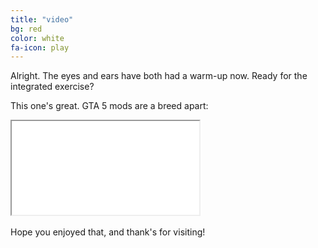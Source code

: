```yaml
---
title: "video"
bg: red
color: white
fa-icon: play
---
```


Alright. The eyes and ears have both had a warm-up now. Ready for the integrated exercise?

This one's great. GTA 5 mods are a breed apart:

<div class="icontain-video">
	<iframe src="//www.youtube.com/embed/--MeKE_OUNU" allowfullscreen></iframe>
</div>

<br>
Hope you enjoyed that, and thank's for visiting!
